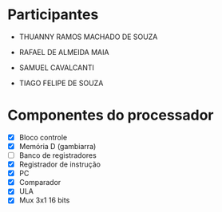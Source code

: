 # Participantes
- THUANNY RAMOS MACHADO DE SOUZA

- RAFAEL DE ALMEIDA MAIA

- SAMUEL CAVALCANTI

- TIAGO FELIPE DE SOUZA



# Componentes do processador

- [x] Bloco controle
- [x] Memória D (gambiarra)
- [ ] Banco de registradores
- [x] Registrador de instrução
- [x] PC
- [x] Comparador
- [x] ULA
- [x] Mux 3x1 16 bits
